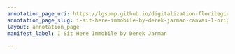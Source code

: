 ```yaml
---
annotation_page_uri: https://lgsump.github.io/digitalization-florilegium/annotations/i-sit-here-immobile-by-derek-jarman-canvas-1-original-poem--changed.json
annotation_page_slug: i-sit-here-immobile-by-derek-jarman-canvas-1-original-poem--changed
layout: annotation_page
manifest_label: I Sit Here Immobile by Derek Jarman

---
```

